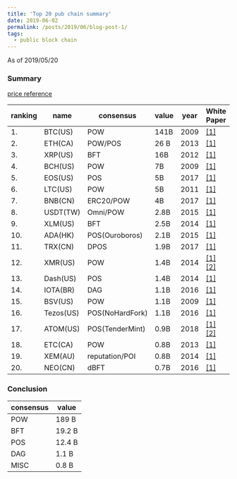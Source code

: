 ```yaml
---
title: 'Top 20 pub chain summary' 
date: 2019-06-02
permalink: /posts/2019/06/blog-post-1/
tags:
  - public block chain 
---
```


As of 2019/05/20

### Summary 

[price reference](https://coinmarketcap.com/)

| ranking |	name	| consensus        | value | year | White Paper |
| ------- |-------------| -----------------|-------|------|-------------|
| 1.	  | BTC(US)	| POW	           | 141B  | 2009 | [[1]](http://stplaydog.github.io/files/white_paper/bitcoin.pdf) |
| 2.	  | ETH(CA)	| POW/POS          | 26 B  | 2013 | [[1]](http://stplaydog.github.io/files/white_paper/ether_yellow.pdf) |
| 3.	  | XRP(US)	| BFT              | 16B   | 2012 | [[1]](http://stplaydog.github.io/files/white_paper/ripple_consensus_whitepaper.pdf) |
| 4.	  | BCH(US)	| POW              | 7B	   | 2009 | [[1]](http://stplaydog.github.io/files/white_paper/bitcoin.pdf) |
| 5.	  | EOS(US)	| POS              | 5B	   | 2017 | [[1]](https://github.com/EOSIO/Documentation/blob/master/TechnicalWhitePaper.md) |
| 6.	  | LTC(US)	| POW	           | 5B	   | 2011 | [[1]](http://stplaydog.github.io/files/white_paper/Lite-Coin-Whitepaper.pdf) |
| 7.	  | BNB(CN)	| ERC20/POW        | 4B	   | 2017 | [[1]](http://stplaydog.github.io/files/white_paper/Binance_WhitePaper_en.pdf) |
| 8.	  | USDT(TW)	| Omni/POW         | 2.8B  | 2015 | [[1]](http://stplaydog.github.io/files/white_paper/TetherWhitePaper.pdf) |
| 9.	  | XLM(US)	| BFT	           | 2.5B  | 2014 | [[1]](http://stplaydog.github.io/files/white_paper/stellar-consensus-protocol.pdf) |
| 10.	  | ADA(HK)     | POS(Ouroboros)   | 2.1B  | 2015 | [[1]](http://stplaydog.github.io/files/white_paper/circle-research-cardano.pdf) |
| 11.	  | TRX(CN)	| DPOS	           | 1.9B  | 2017 | [[1]](http://stplaydog.github.io/files/white_paper/white_paper_v_2_0.pdf) |
| 12.	  | XMR(US)	| POW	           | 1.4B  | 2014 | [[1]](https://wisepaper.com/2018/05/02/monero/) [[2]](http://stplaydog.github.io/files/white_paper/monero.pdf)
| 13.	  | Dash(US)	| POS	           | 1.4B  | 2014 | [[1]](https://github.com/dashpay/dash/wiki/Whitepaper)
| 14.	  | IOTA(BR)	| DAG	           | 1.1B  | 2016 | [[1]](http://stplaydog.github.io/files/white_paper/iota1_4_3.pdf) |
| 15.	  | BSV(US)	| POW	           | 1.1B  | 2009 | [[1]](http://stplaydog.github.io/files/white_paper/bitcoin.pdf) |
| 16.	  | Tezos(US)	| POS(NoHardFork)  | 1.1B  | 2016 | [[1]](http://stplaydog.github.io/files/white_paper/tezos.pdf) | 
| 17.	  | ATOM(US)	| POS(TenderMint)  | 0.9B  | 2018 | [[1]](http://stplaydog.github.io/files/white_paper/buchman2016tendermint.pdf) [[2]](http://stplaydog.github.io/files/white_paper/cosmos-whitepaper.pdf) | 
| 18.	  | ETC(CA)	| POW	           | 0.8B  | 2013 | [[1]](http://stplaydog.github.io/files/white_paper/ether_yellow.pdf) |
| 19.	  | XEM(AU)	| reputation/POI   | 0.8B  | 2014 | [[1]](http://stplaydog.github.io/files/white_paper/NEM_techRef.pdf) | 
| 20.	  | NEO(CN)     | dBFT	           | 0.7B  | 2016 | [[1]](https://docs.neo.org/en-us/whitepaper.html)

### Conclusion

| consensus | value  |
|-----------|--------|
| POW       | 189 B  |
| BFT       | 19.2 B |
| POS       | 12.4 B |
| DAG       | 1.1 B  |
| MISC      | 0.8 B  |

